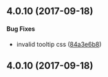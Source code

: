 <a name="4.0.10"></a>
## 4.0.10 (2017-09-18)


#### Bug Fixes

*   invalid tooltip css ([84a3e6b8](https://github.com/linuxdeepin/deepin-appstore/commit/84a3e6b8e2777bc491e37c9ca165a063539fe06b))



<a name="4.0.10"></a>
## 4.0.10 (2017-09-18)




